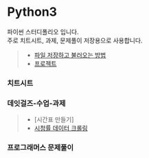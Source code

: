 # Python3
파이썬 스터디폴리오 입니다.  
주로 치트시트, 과제, 문제풀이 저장용으로 사용합니다.

> - [파일 저장하고 불러오는 방법](read-save-file.html)  
> - [프로젝트](코로나프로젝트.html) 

### 치트시트
>
>

### 데잇걸즈-수업-과제
> - [시간표 만들기]
> - [시청률 데이터 크롤링](파톺과제-시청률-김해인.ipynb)

### 프로그래머스 문제풀이
> 
>

